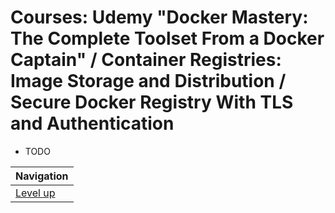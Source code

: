 # Courses: Udemy "Docker Mastery: The Complete Toolset From a Docker Captain" / Container Registries: Image Storage and Distribution / Secure Docker Registry With TLS and Authentication #

* TODO

| Navigation               |
| ------------------------ |
| [Level up](../README.md) |
